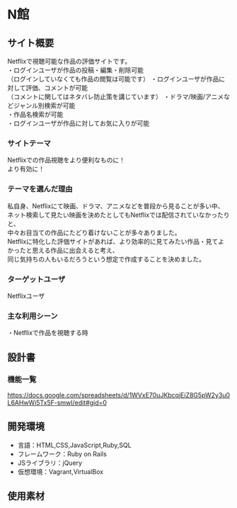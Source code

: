 # N館

## サイト概要
Netflixで視聴可能な作品の評価サイトです。<br>
・ログインユーザが作品の投稿・編集・削除可能<br>
（ログインしていなくても作品の閲覧は可能です）
・ログインユーザが作品に対して評価、コメントが可能<br>
（コメントに関してはネタバレ防止策を講じています）
・ドラマ/映画/アニメなどジャンル別検索が可能<br>
・作品名検索が可能<br>
・ログインユーザが作品に対してお気に入りが可能


### サイトテーマ
Netflixでの作品視聴をより便利なものに！<br>
より有効に！

### テーマを選んだ理由
私自身、Netflixにて映画、ドラマ、アニメなどを普段から見ることが多い中、<br>
ネット検索して見たい映画を決めたとしてもNetflixでは配信されていなかったりと、<br>
中々お目当ての作品にたどり着けないことが多々ありました。<br>
Netflixに特化した評価サイトがあれば、より効率的に見てみたい作品・見てよかったと思える作品に出会えると考え、<br>
同じ気持ちの人もいるだろうという想定で作成することを決めました。

### ターゲットユーザ
Netflixユーザ

### 主な利用シーン
・Netflixで作品を視聴する時

## 設計書

### 機能一覧
https://docs.google.com/spreadsheets/d/1WVxE70uJKbcqjEiZ8G5pW2y3u0L6AHwWi5Tx5F-smwI/edit#gid=0

## 開発環境
- 言語：HTML,CSS,JavaScript,Ruby,SQL<br>
- フレームワーク：Ruby on Rails<br>
- JSライブラリ：jQuery<br>
- 仮想環境：Vagrant,VirtualBox

## 使用素材